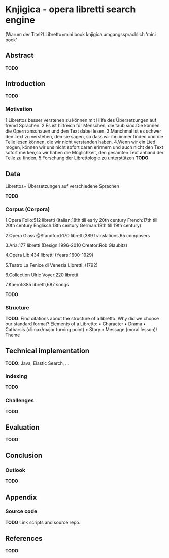 # Knjigica - opera libretti search engine
(Warum der Titel?)
Libretto=mini book
knjigica umgangssprachlich 'mini book'

## Abstract

**TODO**

## Introduction

**TODO**

### Motivation

1.Librettos besser verstehen zu können mit Hilfe des Übersetzungen auf fremd Sprachen.
2.Es ist hilfreich für Menschen, die taub sind.Die können die Opern anschauen und den Text dabei lesen.
3.Manchmal ist es schwer den Text zu verstehen, den sie sagen, so dass wir ihn immer finden und die Teile lesen können, die wir nicht verstanden haben.
4.Wenn wir ein Lied mögen, können wir uns nicht sofort daran erinnern und auch nicht den Text sofort merken,so wir haben die Möglichkeit, den gesamten Text anhand der Teile zu finden,
5.Forschung der Librettologie zu unterstützen
**TODO**

## Data
Librettos+ Übersetzungen auf verschiedene Sprachen

**TODO**

### Corpus (Corpora)
1.Opera Folio:512 libretti
(Italian:18th till early 20th century
French:17th till 20th century
Englisch:18th century
German:18th till 19th century)

2.Opera Glass @Standford:170 libretti,389 translations,65 composers

3.Aria:177 libretti
(Design:1996-2010
Creator:Rob Glaubitz)

4.Opera Lib:434 libretti
(Years:1600-1929)

5.Teatro La Fenice di Venezia Libretti:
(1792)

6.Collection Ulric Voyer:220 libretti


7.Kaerol:385 libretti,687 songs


**TODO**

### Structure

**TODO**: Find citations about the structure of a libretto. Why did we choose our standard format?
Elements of a Libretto: 
• Character
• Drama 
• Catharsis (climax/major turning point)
• Story
• Message (moral lesson)/ Theme 


## Technical implementation

**TODO**: Java, Elastic Search, ...

### Indexing

**TODO**

### Challenges

**TODO**

## Evaluation

**TODO**

## Conclusion

### Outlook

**TODO**

## Appendix

### Source code

**TODO** Link scripts and source repo.

## References

**TODO**
